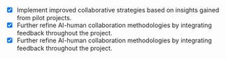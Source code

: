 - [x] Implement improved collaborative strategies based on insights gained from pilot projects.
- [x] Further refine AI-human collaboration methodologies by integrating feedback throughout the project.
- [x] Further refine AI-human collaboration methodologies by integrating feedback throughout the project.